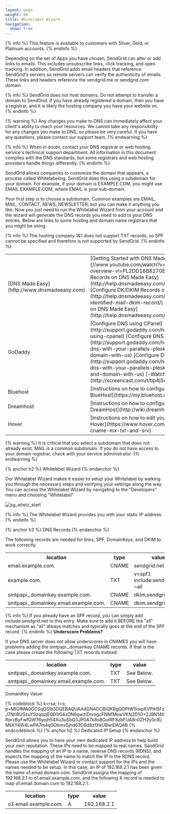 ```yaml
---
layout: page
weight: 60
title: Whitelabel Wizard
navigation:
  show: true
---
```


{% info %}
This feature is available to customers with Silver, Gold, or Platinum accounts. 
{% endinfo %}

Depending on the set of Apps you have chosen, SendGrid can alter or add links to emails. This includes unsubscribe links, click tracking, and open tracking. In addition, SendGrid adds email headers that reference SendGrid's servers so remote servers can verify the authenticity of emails. These links and headers reference the sendgrid.me or sendgrid.com domain.

{% info %}
SendGrid does not host domains. Do not attempt to transfer a domain to SendGrid. If you have already registered a domain, then you have a registrar, and it is likely the hosting company you have your website on. 
{% endinfo %}

{% warning %}
Any changes you make to DNS can immediately affect your client's ability to reach your resources. We cannot take any responsibility for any changes you make to DNS, so please be very careful. If you have any questions, please contact our support team. 
{% endwarning %}

{% info %}
When in doubt, contact your DNS registrar or web hosting service's technical support department. All information in this document complies with the DNS standards, but some registrars and web hosting providers handle things differently. 
{% endinfo %}

SendGrid allows companies to customize the domain that appears, a process called Whitelabeling. SendGrid does this using a subdomain for your domain. For example, if your domain is EXAMPLE.COM, you might use EMAIL.EXAMPLE.COM, where EMAIL is your sub-domain.

Your first step is to choose a subdomain. Common examples are EMAIL, MAIL, CONTACT, NEWS, NEWSLETTER, but you can make it anything you like. Now you just need to run the Whitelabel Wizard from your account and the wizard will generate the DNS records you need to add to your DNS entries. Below are links to some hosting and domain name registrars that you might be using.

{% info %}
The hosting company 1&1 does not support TXT records, so SPF cannot be specified and therefore is not supported by SendGrid. 
{% endinfo %}

<table class="table table-bordered table-striped">
   <tbody>
      <tr>
         <td>[DNS Made Easy](http://www.dnsmadeeasy.com)</td>
         <td>[Getting Started with DNS Made Easy](//www.youtube.com/watch?v=hZ1bKYC3gWA=c4-overview-vl=PL2DD16B8270E9D3A0)    [Configure SPF Records on DNS Made Easy](http://help.dnsmadeeasy.com/records/spf-record/)    [Configure DK/DKIM Records on DNS Made Easy](http://help.dnsmadeeasy.com/spry_menu/domainkeys-identified-mail-dkim-record/)    [Configure TXT Records on DNS Made Easy](http://help.dnsmadeeasy.com/records/txt-record/)</td>
         <tr>
            <td>GoDaddy</td>
            <td>[Configure DNS using CPanel](http://support.godaddy.com/help/4597/setup-dns-using-cpanel)    [Configure DNS using Plesk Panel 9](http://support.godaddy.com/help/198/setting-up-dns-with-your-parallels-plesk-panel-9-server-and-domain-with-us)    [Configure DNS using Plesk Panel 10](http://support.godaddy.com/help/6891/setting-up-dns-with-your-parallels-plesk-panel-10-server-and-domain-with-us)   [-Watch a video!-](http://screencast.com/t/tip4j5ce6b)</td>
         </tr>
         <tr>
            <td>Bluehost</td>
            <td>[Instructions on how to configure DNS using cPanel on BlueHost](https://my.bluehost.com/cgi/help/559)</td>
         </tr>
         <tr>
            <td>Dreamhost</td>
            <td>[Instructions on how to configure custom DNS on DreamHost](http://wiki.dreamhost.com/Custom_DNS)</td>
         </tr>
         <tr>
            <td>Hover</td>
            <td>[Instructions on how to edit your DNS configuration on Hover](https://www.hover.com/help/edit-dns-records-cname-mx-txt-and-srv)</td>
         </tr>
      </tr>
   </tbody>
</table>

{% warning %}
It is critical that you select a subdomain that does not already exist. MAIL is a common subdomain. If you do not have access to your domain registrar, check with your service administrator. 
{% endwarning %}

{% anchor h2 %}
Whitelabel Wizard 
{% endanchor %}

Our Whitelabel Wizard makes it easier to setup your Whitelabel by walking you through the necessary steps and verifying your settings along the way. You can access the Whitelabel Wizard by navigating to the "Developers" menu and choosing "Whitelabel"

![]({{root_url}}/images/whitelabel_1.png "sg_wlwiz_start")

{% info %}
The Whitelabel Wizard provides you with your static IP address. 
{% endinfo %}

{% anchor h3 %}
DNS Records 
{% endanchor %}

The following records are needed for links, SPF, DomainKeys, and DKIM to work correctly.

<table class="table table-bordered table-striped">
   <tbody>
      <tr>
         <th>location</th>
         <th>type</th>
         <th>value</th>
      </tr>
      <tr>
         <td>email.example.com.</td>
         <td>CNAME</td>
         <td>sendgrid.net.</td>
      </tr>
      <tr>
         <td>example.com.</td>
         <td>TXT</td>
         <td>v=spf1 include:sendgrid.net ~all</td>
      </tr>
      <tr>
         <td>smtpapi._domainkey.example.com.</td>
         <td>CNAME</td>
         <td>dkim.sendgrid.net.</td>
      </tr>
      <tr>
         <td>smtpapi._domainkey.email.example.com.</td>
         <td>CNAME</td>
         <td>dkim.sendgrid.net.</td>
      </tr>
   </tbody>
</table>

{% info %}
If you already have an SPF record, you can simply add include:sendgrid.net to this entry. Make sure to add it BEFORE the "all" mechanism as "all" always matches and typically goes at the end of the SPF record. 
{% endinfo %}
**Underscore Problems?**

If your DNS server does not allow underscores in CNAMES you will have problems adding the smtpapi._domainkey CNAME records. If that is the case please create the following TXT records instead:

<table class="table table-bordered table-striped">
   <tbody>
      <tr>
         <th>location</th>
         <th>type</th>
         <th>value</th>
      </tr>
      <tr>
         <td>smtpapi._domainkey.example.com.</td>
         <td>TXT</td>
         <td>See Below.</td>
      </tr>
      <tr>
         <td>smtpapi._domainkey.email.example.com.</td>
         <td>TXT</td>
         <td>See Below.</td>
      </tr>
   </tbody>
</table>

DomainKey Value:

{% codeblock %} k=rsa; t=s; p=MIGfMA0GCSqGSIb3DQEBAQUAA4GNADCBiQKBgQDPtW5iwpXVPiH5FzJ7Nrl8USzuY9zqqzjE0D1r04xDN6qwziDnmgcFNNfMewVKN2D1O+2J9N14hRprzByFwfQW76yojh54Xu3uSbQ3JP0A7k8o8GutRF8zbFUA8n0ZH2y0cIEjMliXY4W4LwPA7m4q0ObmvSjhd63O9d8z1XkUBwIDAQAB {% endcodeblock %} 
{% anchor h2 %}
Dedicated IP Setup 
{% endanchor %}

SendGrid allows you to have your own dedicated IP address to help build your own reputation. These IPs need to be mapped to real names. SendGrid handles the mapping of an IP to a name, reverse DNS records (RDNS), and expects the mapping of the name to match the IP in the RDNS record. Please use the Whitelabel Wizard or contact support for the IPs and the names needed to be setup. In this case, an IP of 192.168.2.1 has been given the name o1.email.domain.com. SendGrid assigns the mapping of 192.168.2.1 to o1.email.example.com, and the following A record is needed to map o1.email.domain.com to 192.168.2.1:

<table class="table table-bordered table-striped">
   <tbody>
      <tr>
         <th>location</th>
         <th>type</th>
         <th>value</th>
      </tr>
      <tr>
         <td>o1.email.example.com.</td>
         <td>A</td>
         <td>192.168.2.1</td>
      </tr>
   </tbody>
</table>
